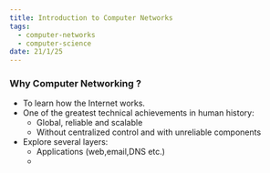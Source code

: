 ```yaml
---
title: Introduction to Computer Networks
tags:
  - computer-networks
  - computer-science
date: 21/1/25
---
```

### Why Computer Networking ?
- To learn how the Internet works.
- One of the greatest technical achievements in human history:
	- Global, reliable and scalable
	- Without centralized control and with unreliable components 
- Explore several layers:
	- Applications (web,email,DNS etc.)
	- 